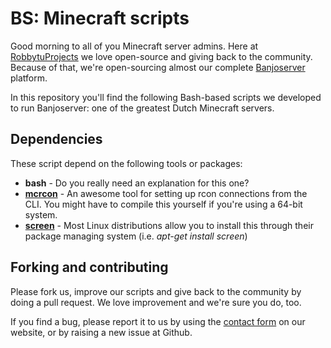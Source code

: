 BS: Minecraft scripts
=====================

Good morning to all of you Minecraft server admins. Here at [RobbytuProjects][robbytu] we love open-source and giving back to the community. Because of that, we're open-sourcing almost our complete [Banjoserver][bsweb] platform.

In this repository you'll find the following Bash-based scripts we developed to run Banjoserver: one of the greatest Dutch Minecraft servers.

Dependencies
------------

These script depend on the following tools or packages:

* **bash** - Do you really need an explanation for this one?
* **[mcrcon][bukkit-mcrcon]** - An awesome tool for setting up rcon connections from the CLI. You might have to compile this yourself if you're using a 64-bit system.
* **[screen][gnu-screen]** - Most Linux distributions allow you to install this through their package managing system (i.e. *apt-get install screen*)

Forking and contributing
------------------------

Please fork us, improve our scripts and give back to the community by doing a pull request. We love improvement and we're sure you do, too.

If you find a bug, please report it to us by using the [contact form][contact] on our website, or by raising a new issue at Github.

[robbytu]: http://www.robbytu.net
[bsweb]: http://www.banjoserver.nl
[bukkit-mcrcon]: http://forums.bukkit.org/threads/admin-rcon-mcrcon-remote-connection-client-for-minecraft-servers.70910/
[contact]: http://www.robbytu.net/contact
[gnu-screen]: http://www.gnu.org/software/screen/
